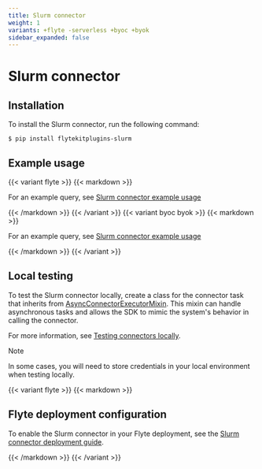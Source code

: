 ```yaml
---
title: Slurm connector
weight: 1
variants: +flyte -serverless +byoc +byok
sidebar_expanded: false
---
```


# Slurm connector

## Installation

To install the Slurm connector, run the following command:

```shell
$ pip install flytekitplugins-slurm
```

## Example usage

{{< variant flyte >}}
{{< markdown >}}

For an example query, see [Slurm connector example usage](./slurm-connector-example-usage)

{{< /markdown >}}
{{< /variant >}}
{{< variant byoc byok >}}
{{< markdown >}}

For an example query, see [Slurm connector example usage](./slurm-connector-example-usage-union)

{{< /markdown >}}
{{< /variant >}}


## Local testing

To test the Slurm connector locally, create a class for the connector task that inherits from
[AsyncConnectorExecutorMixin](https://github.com/flyteorg/flytekit/blob/1bc8302bb7a6cf4c7048a7f93627ee25fc6b88c4/flytekit/extend/backend/base_connector.py#L354).
This mixin can handle asynchronous tasks and allows the SDK to mimic the system's behavior in calling the connector.

For more information, see [Testing connectors locally](../#testing-your-connector-locally).

> [!NOTE]
> In some cases, you will need to store credentials in your local environment when testing locally.

{{< variant flyte >}}
{{< markdown >}}

## Flyte deployment configuration

To enable the Slurm connector in your Flyte deployment, see the [Slurm connector deployment guide](../../../deployment/flyte-connectors/slurm).

{{< /markdown >}}
{{< /variant >}}
